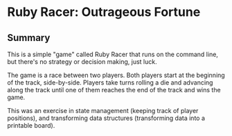 # Ruby Racer: Outrageous Fortune

## Summary
This is a simple "game" called Ruby Racer that runs on the command line, but there's no strategy or decision making, just luck.

The game is a race between two players.  Both players start at the beginning of the track, side-by-side.  Players take turns rolling a die and advancing along the track until one of them reaches the end of the track and wins the game.

This was an exercise in state management (keeping track of player positions), and transforming data structures (transforming data into a printable board).